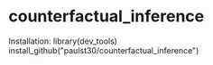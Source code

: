 # counterfactual_inference

Installation: 
library(dev_tools)
install_github("paulst30/counterfactual_inference")
